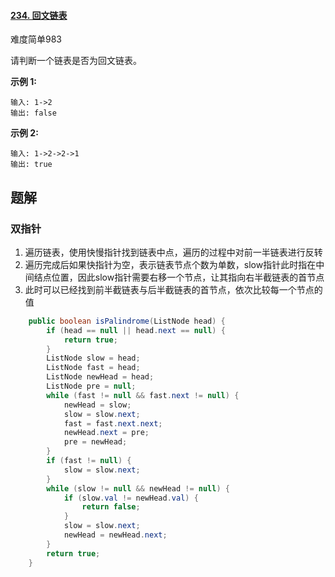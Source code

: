 #### [234. 回文链表](https://leetcode-cn.com/problems/palindrome-linked-list/)

难度简单983

请判断一个链表是否为回文链表。

**示例 1:**

```
输入: 1->2
输出: false
```

**示例 2:**

```
输入: 1->2->2->1
输出: true
```



## 题解

### 双指针

1. 遍历链表，使用快慢指针找到链表中点，遍历的过程中对前一半链表进行反转
2. 遍历完成后如果快指针为空，表示链表节点个数为单数，slow指针此时指在中间结点位置，因此slow指针需要右移一个节点，让其指向右半截链表的首节点
3. 此时可以已经找到前半截链表与后半截链表的首节点，依次比较每一个节点的值

```java
    public boolean isPalindrome(ListNode head) {
        if (head == null || head.next == null) {
            return true;
        }
        ListNode slow = head;
        ListNode fast = head;
        ListNode newHead = head;
        ListNode pre = null;
        while (fast != null && fast.next != null) {
            newHead = slow;
            slow = slow.next;
            fast = fast.next.next;
            newHead.next = pre;
            pre = newHead;
        }
        if (fast != null) {
            slow = slow.next;
        }
        while (slow != null && newHead != null) {
            if (slow.val != newHead.val) {
                return false;
            }
            slow = slow.next;
            newHead = newHead.next;
        }
        return true;
    }
```


